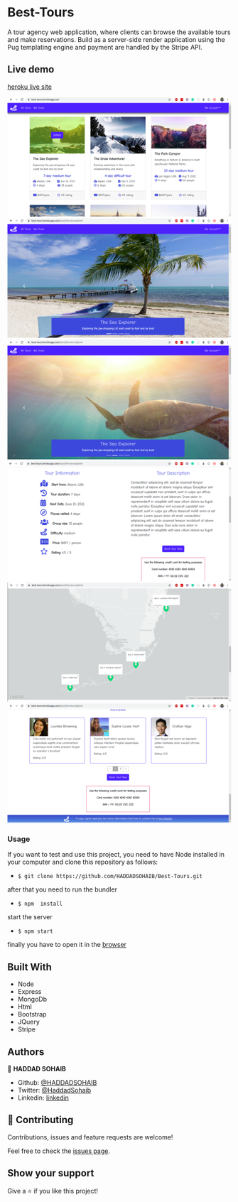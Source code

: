 # Best-Tours

A tour agency web application, where clients can browse the available tours and make reservations. Build as a server-side render application using the Pug templating engine and payment are handled by the Stripe API.

## Live demo

[heroku live site](https://best-tours.herokuapp.com/)

![start](/public/img/readme-imgs/1.png)
![start](/public/img/readme-imgs/2.png)
![start](/public/img/readme-imgs/3.png)
![start](/public/img/readme-imgs/4.png)
![start](/public/img/readme-imgs/5.png)
![start](/public/img/readme-imgs/6.png)

### Usage

If you want to test and use this project, you need to have Node installed in your computer and clone this repository as follows:
* `$ git clone https://github.com/HADDADSOHAIB/Best-Tours.git`

after that you need to run the bundler
* `$ npm  install`

start the server
* `$ npm start`

finally you have to open it in the [browser](http://localhost:3000/)

## Built With

- Node
- Express
- MongoDb
- Html
- Bootstrap
- JQuery
- Stripe

## Authors

👤 **HADDAD SOHAIB**

- Github: [@HADDADSOHAIB](https://github.com/HADDADSOHAIB)
- Twitter: [@HaddadSohaib](https://twitter.com/HaddadSohaib)
- Linkedin: [linkedin](https://www.linkedin.com/in/sohaibhaddad/)


## 🤝 Contributing

Contributions, issues and feature requests are welcome!

Feel free to check the [issues page](issues/).

## Show your support

Give a ⭐️ if you like this project!
